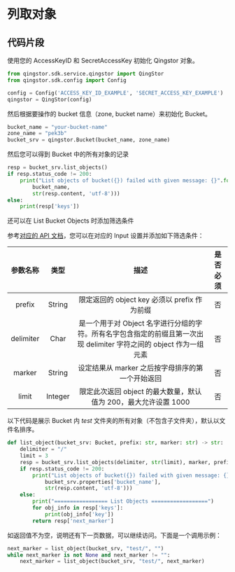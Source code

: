 # 列取对象

## 代码片段

使用您的 AccessKeyID 和 SecretAccessKey 初始化 Qingstor 对象。

```python
from qingstor.sdk.service.qingstor import QingStor
from qingstor.sdk.config import Config

config = Config('ACCESS_KEY_ID_EXAMPLE', 'SECRET_ACCESS_KEY_EXAMPLE')
qingstor = QingStor(config)
```

然后根据要操作的 bucket 信息（zone, bucket name）来初始化 Bucket。

```python
bucket_name = "your-bucket-name"
zone_name = "pek3b"
bucket_srv = qingstor.Bucket(bucket_name, zone_name)
```

然后您可以得到 Bucket 中的所有对象的记录

```python
resp = bucket_srv.list_objects()
if resp.status_code != 200:
    print("List objects of bucket({}) failed with given message: {}".format(
        bucket_name,
        str(resp.content, 'utf-8')))
else:
    print(resp['keys'])
```

还可以在 List Bucket Objects 时添加筛选条件

参考[对应的 API 文档](https://docsv4.qingcloud.com/user_guide/storage/object_storage/api/bucket/basic_opt/get/)，您可以在对应的 Input 设置并添加如下筛选条件：

|   参数名称    |   类型    |                                   描述                                    | 是否必须 |
|:---------:|:-------:|:-----------------------------------------------------------------------:|:----:|
|  prefix   | String  |                    限定返回的 object key 必须以 prefix 作为前缀                     |  否   |
| delimiter |  Char   | 是一个用于对 Object 名字进行分组的字符。所有名字包含指定的前缀且第一次出现 delimiter 字符之间的 object 作为一组元素 |  否   |
|  marker   | String  |                      设定结果从 marker 之后按字母排序的第一个开始返回                       |  否   |
|   limit   | Integer |                限定此次返回 object 的最大数量，默认值为 200，最大允许设置 1000                 |  否   |

以下代码是展示 Bucket 内 *test* 文件夹的所有对象（不包含子文件夹），默认以文件名排序。

```python
def list_object(bucket_srv: Bucket, prefix: str, marker: str) -> str:
    delimiter = "/"
    limit = 3
    resp = bucket_srv.list_objects(delimiter, str(limit), marker, prefix)
    if resp.status_code != 200:
        print("List objects of bucket({}) failed with given message: {}".format(
            bucket_srv.properties['bucket_name'],
            str(resp.content, 'utf-8')))
    else:
        print("================= List Objects ==================")
        for obj_info in resp['keys']:
            print(obj_info['key'])
        return resp['next_marker']
```

如返回值不为空，说明还有下一页数据，可以继续访问。下面是一个调用示例：

```python
next_marker = list_object(bucket_srv, "test/", "")
while next_marker is not None and next_marker != "":
    next_marker = list_object(bucket_srv, "test/", next_marker)
```
